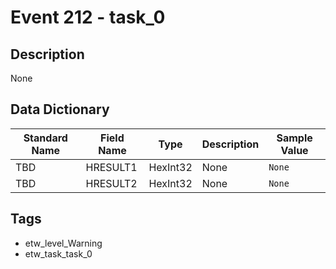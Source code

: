# Event 212 - task_0

## Description
None

## Data Dictionary
|Standard Name|Field Name|Type|Description|Sample Value|
|---|---|---|---|---|
|TBD|HRESULT1|HexInt32|None|`None`|
|TBD|HRESULT2|HexInt32|None|`None`|

## Tags
* etw_level_Warning
* etw_task_task_0